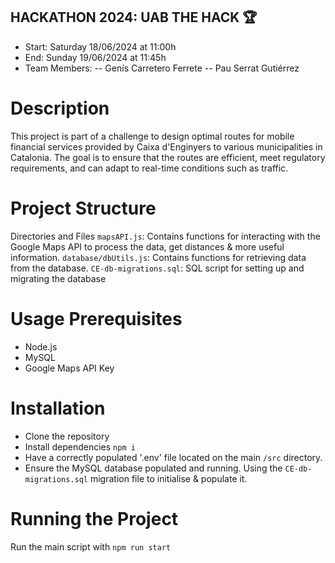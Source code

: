 ## HACKATHON 2024: UAB THE HACK 🏆
- Start: Saturday 18/06/2024 at 11:00h
- End: Sunday 19/06/2024 at 11:45h
- Team Members:
-- Genís Carretero Ferrete
-- Pau Serrat Gutiérrez

# Description
This project is part of a challenge to design optimal routes for mobile financial services provided by Caixa d'Enginyers to various municipalities in Catalonia. The goal is to ensure that the routes are efficient, meet regulatory requirements, and can adapt to real-time conditions such as traffic.

# Project Structure
Directories and Files
`mapsAPI.js`: Contains functions for interacting with the Google Maps API to process the data, get distances & more useful information.
`database/dbUtils.js`: Contains functions for retrieving data from the database.
`CE-db-migrations.sql`: SQL script for setting up and migrating the database

# Usage Prerequisites
- Node.js
- MySQL
- Google Maps API Key

# Installation
- Clone the repository
- Install dependencies `npm i`
- Have a correctly populated '.env' file located on the main `/src` directory.
- Ensure the MySQL database populated and running. Using the `CE-db-migrations.sql` migration file to initialise & populate it.

# Running the Project
Run the main script with `npm run start`